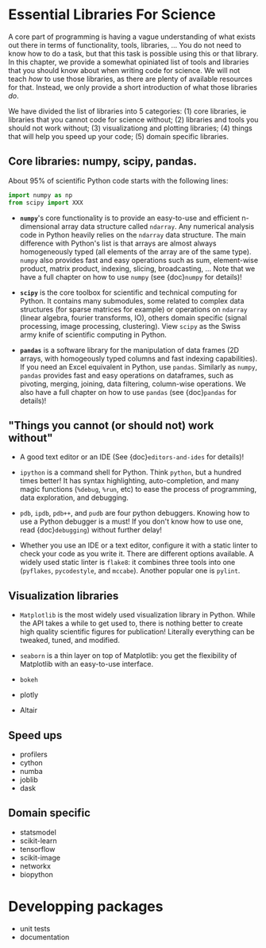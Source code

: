 # Essential Libraries For Science

A core part of programming is having a vague understanding of what exists
out there in terms of functionality, tools, libraries, … You do not need to
know how to do a task, but that this task is possible using this or that
library. In this chapter, we provide a somewhat opiniated list of tools and
libraries that you should know about when writing code for science. We will
not teach _how_ to use those libraries, as there are plenty of
available resources for that. Instead, we only provide a short
introduction of what those libraries _do_.

We have divided the list of libraries into 5 categories: (1) core libraries,
ie libraries that you cannot code for science without; (2) libraries and tools
you should not work without; (3) visualizationg and plotting libraries; (4)
things that will help you speed up your code; (5) domain specific libraries.

## Core libraries: numpy, scipy, pandas.

About 95% of scientific Python code starts with the following lines:

```python
import numpy as np
from scipy import XXX
```

- **`numpy`**'s core functionality is to provide an easy-to-use and efficient
  n-dimensional array data structure called `ndarray`. Any numerical analysis
  code in Python heavily relies on the `ndarray` data structure. The main
  difference with Python's list is that arrays are almost always homogeneously
  typed (all elements of the array are of the same type). `numpy` also
  provides fast and easy operations such as sum, element-wise product, matrix
  product, indexing, slicing, broadcasting, … Note that we have a full chapter
  on how to use `numpy` (see {doc}`numpy` for details)!

- **`scipy`** is the core toolbox for scientific and technical computing for
  Python. It contains many submodules, some related to complex data structures
  (for sparse matrices for example) or operations on `ndarray` (linear
  algebra, fourier transforms, IO), others domain specific (signal processing,
  image processing, clustering). View `scipy` as the Swiss army knife of
  scientific computing in Python.

- **`pandas`** is a software library for the manipulation of data frames (2D
  arrays, with homogeously typed columns and fast indexing capabilities). If
  you need an Excel equivalent in Python, use `pandas`. Similarly as `numpy`,
  `pandas` provides fast and easy operations on dataframes, such as pivoting,
  merging, joining, data filtering, column-wise operations. We also have a
  full chapter on how to use `pandas` (see {doc}`pandas` for details)!

## "Things you cannot (or should not) work without"

- A good text editor or an IDE (See {doc}`editors-and-ides` for details)!

- `ipython` is a command shell for Python. Think `python`, but a hundred times
  better! It has syntax highlighting, auto-completion, and many magic
  functions (`%debug`, `%run`, etc) to ease the process of programming, data
  exploration, and debugging.

- `pdb`, `ipdb`, `pdb++`, and `pudb` are four python debuggers. Knowing how to use a
  Python debugger is a must! If you don't know how to use one, read
  {doc}`debugging`) without further delay!


- Whether you use an IDE or a text editor, configure it with a static linter
  to check your code as you write it. There are different options available. A
  widely used static linter is `flake8`: it combines three tools into one
  (`pyflakes`, `pycodestyle`, and `mccabe`). Another popular one is `pylint`.


## Visualization libraries

- `Matplotlib` is the most widely used visualization library in Python. While
  the API takes a while to get used to, there is nothing better to create high
  quality scientific figures for publication! Literally everything can be
  tweaked, tuned, and modified.

- `seaborn` is a thin layer on top of Matplotlib: you get the flexibility of
  Matplotlib with an easy-to-use interface.

- `bokeh` 

- plotly

- Altair

## Speed ups

- profilers
- cython
- numba
- joblib
- dask

## Domain specific

- statsmodel
- scikit-learn
- tensorflow
- scikit-image
- networkx
- biopython

# Developping packages

- unit tests
- documentation
